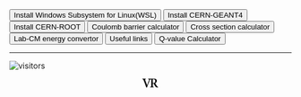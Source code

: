 <a href="wsl">
<input type=button value="Install Windows Subsystem for Linux(WSL)"></a>
<a href="geant4">
<input type=button value="Install CERN-GEANT4"></a>
<a href="root">
<input type=button value="Install CERN-ROOT"></a>
<a href="cbcal">
<input type=button value="Coulomb barrier calculator"></a>

<a href="crxncal">
<input type=button value="Cross section calculator"></a>
<a href="labcmcal">
<input type=button value="Lab-CM energy convertor"></a>

<a href="links">
<input type=button value="Useful links"></a>
<a href="https://www.nndc.bnl.gov/qcalc/">
<input type=button value="Q-value Calculator"></a>


---
![visitors](https://visitor-badge.glitch.me/badge?page_id=rangavirender.site.tools)

<p align="center">
<img src="logo_v1.png" width="30">
</p>
